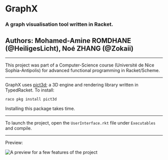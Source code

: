 # GraphX
### A graph visualisation tool written in Racket.
## Authors: Mohamed-Amine ROMDHANE (@HeiligesLicht), Noé ZHANG (@Zokaii)
______

This project was part of a Computer-Science course (Université de Nice Sophia-Antipolis) for advanced functional programming in Racket/Scheme.

_____

GraphX uses [pict3d](https://github.com/ntoronto/pict3d); a 3D engine and rendering library written in TypedRacket.
To install:

`raco pkg install pict3d`

Installing this package takes time.
_____

To launch the project, open the `UserInterface.rkt` file under `Executables` and compile.

_____

Preview:

![A preview for a few features of the project](https://i.imgur.com/aay0WYq.gif)
